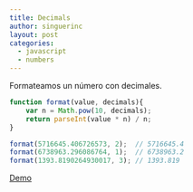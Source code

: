 ```yaml
---
title: Decimals
author: singuerinc
layout: post
categories:
  - javascript
  - numbers
---
```

Formateamos un n&uacute;mero con decimales.

```javascript
function format(value, decimals){
    var n = Math.pow(10, decimals);
    return parseInt(value * n) / n;
}

format(5716645.406726573, 2);  // 5716645.4
format(6738963.296086764, 1);  // 6738963.2
format(1393.8190264930017, 3); // 1393.819
```

<a href="/static/code/day-015/index.html" target="_blank">Demo</a>
